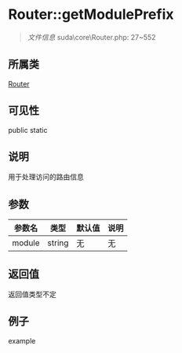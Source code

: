 # Router::getModulePrefix

> *文件信息* suda\core\Router.php: 27~552
## 所属类 

[Router](../Router.md)

## 可见性

  public  static
## 说明

用于处理访问的路由信息

## 参数

| 参数名 | 类型 | 默认值 | 说明 |
|--------|-----|-------|-------|
| module |  string | 无 | 无 |

## 返回值
返回值类型不定

## 例子

example